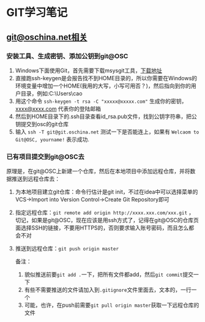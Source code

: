 # GIT学习笔记

## git@oschina.net相关

### 安装工具、生成密钥、添加公钥到git@OSC
1. Windows下面使用Git，首先需要下载msysgit工具，[下载地址](https://msysgit.github.io/)
2. 直接跑ssh-keygen是会报告找不到HOME目录的，所以你需要在Windows的环境变量中增加一个HOME(我用的大写，小写可用否？)，然后指向到你的用户目录，例如:C:\Users\cao
3. 用这个命令 `ssh-keygen -t rsa -C "xxxxx@xxxxx.com"` 生成你的密钥，xxxx@xxxx.com 代表你的登陆邮箱
4. 然后到HOME目录下的.ssh目录查看id_rsa.pub文件，找到公钥字符串，把公钥提交到osc的git仓库
5. 输入 `ssh -T git@git.oschina.net` 测试一下是否能连上，如果有 `Welcaom to Git@OSC, yourname!` 表示成功.

### 已有项目提交到git@OSC去

原理是，在git@OSC上新建一个仓库，然后在本地项目中添加远程仓库，并将数据推送到远程仓库去：

1. 为本地项目建立git仓库：命令行估计是git init，不过在idea中可以选择菜单的VCS->Import into Version Control->Create Git Repository即可
2. 指定远程仓库：`git remote add origin http://xxxx.xxx.com/xxx.git` ，切记，如果是git@OSC，现在应该是用ssh方式了，记得在git@OSC的仓库页面选择SSH的链接，不要用HTTPS的，否则要求输入账号密码，而且怎么都会不对
3. 推送到远程仓库：`git push origin master`

	备注：
	1. 貌似推送前要`git add .`一下，把所有文件都add，然后`git commit`提交一下
	2. 有些不需要推送的文件请加入到`.gitignore`文件里面去，文本的，一行一个
	3. 可能，也许，在push前需要`git pull origin master`获取一下远程仓库的文件